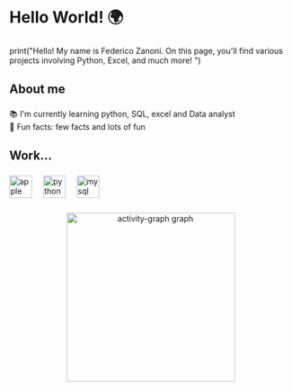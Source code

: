 <h1 align="left">Hello World! 🌍</h1>

###

<p align="left">print("Hello! My name is Federico Zanoni. On this page, you'll find various projects involving Python, Excel, and much more! ")</p>

###

<h2 align="left">About me</h2>

###

<p align="left">📚 I'm currently learning python, SQL, excel and Data analyst<br>🧐 Fun facts: few facts and lots of fun</p>

###

<h2 align="left">Work...</h2>

###

<div align="left">
  <img src="https://cdn.jsdelivr.net/gh/devicons/devicon/icons/apple/apple-original.svg" height="40" alt="apple logo"  />
  <img width="12" />
  <img src="https://cdn.jsdelivr.net/gh/devicons/devicon/icons/python/python-original.svg" height="40" alt="python logo"  />
  <img width="12" />
  <img src="https://cdn.jsdelivr.net/gh/devicons/devicon/icons/mysql/mysql-original.svg" height="40" alt="mysql logo"  />
</div>

###

<div align="center">
  <img src="https://github-readme-activity-graph.vercel.app/graph?username=Federicozan02&radius=16&theme=react&area=true&order=5" height="300" alt="activity-graph graph"  />
</div>

###


